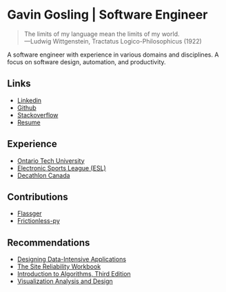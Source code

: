 # Gavin Gosling | Software Engineer

>The limits of my language mean the limits of my world.\
>—Ludwig Wittgenstein, Tractatus Logico-Philosophicus (1922)

A software engineer with experience in various domains and disciplines. A focus on software design, automation, and productivity.

## Links

- [Linkedin](https://www.linkedin.com/in/gavin-gosling-cs/)
- [Github](https://github.com/Grandient)
- [Stackoverflow](https://stackoverflow.com/users/12733306/sciii)
- [Resume](https://gavingosling.me/data/Gavin_Gosling_Resume.pdf)

## Experience

- [Ontario Tech University](https://ontariotechu.ca/)
- [Electronic Sports League (ESL)](https://www.eslgaming.com/)
- [Decathlon Canada](https://www.decathlon.ca/en/)

## Contributions

- [Flassger](https://github.com/flasgger/flasgger)
- [Frictionless-py](https://github.com/frictionlessdata/frictionless-py)

## Recommendations

- [Designing Data-Intensive Applications](https://www.oreilly.com/library/view/designing-data-intensive-applications/9781491903063/)
- [The Site Reliability Workbook](https://www.oreilly.com/library/view/the-site-reliability/9781492029496/)
- [Introduction to Algorithms, Third Edition](https://mitpress.mit.edu/books/introduction-algorithms-third-edition)
- [Visualization Analysis and Design](https://www.routledge.com/Visualization-Analysis-and-Design/Munzner/p/book/9781466508910)


